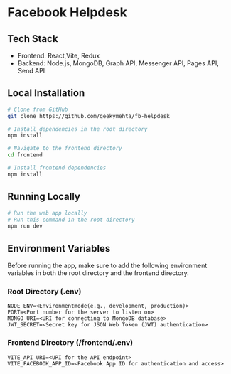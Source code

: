 # Facebook Helpdesk

## Tech Stack
- Frontend: React,Vite, Redux
- Backend: Node.js, MongoDB, Graph API, Messenger API, Pages API, Send API

## Local Installation
```bash
# Clone from GitHub
git clone https://github.com/geekymehta/fb-helpdesk

# Install dependencies in the root directory
npm install

# Navigate to the frontend directory
cd frontend

# Install frontend dependencies
npm install
```

## Running Locally
```bash
# Run the web app locally
# Run this command in the root directory
npm run dev
```

## Environment Variables
Before running the app, make sure to add the following environment variables in both the root directory and the frontend directory.

### Root Directory (.env)
```
NODE_ENV=<Environmentmode(e.g., development, production)>
PORT=<Port number for the server to listen on>
MONGO_URI=<URI for connecting to MongoDB database>
JWT_SECRET=<Secret key for JSON Web Token (JWT) authentication>
```

### Frontend Directory (/frontend/.env)
```
VITE_API_URI=<URI for the API endpoint>
VITE_FACEBOOK_APP_ID=<Facebook App ID for authentication and access>
```